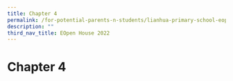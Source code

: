 ```yaml
---
title: Chapter 4
permalink: /for-potential-parents-n-students/lianhua-primary-school-eopen-house-2022/chapter-4/
description: ""
third_nav_title: EOpen House 2022
---
```

# Chapter 4